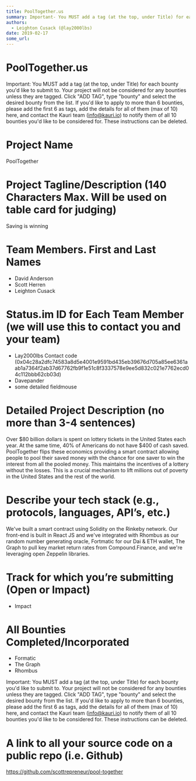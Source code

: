 ```yaml
---
title: PoolTogether.us
summary: Important- You MUST add a tag (at the top, under Title) for each bounty youd like to submit to. Your project will not be considered for any bounties unless they are tagged. Click ADD TAG, type bounty and select the desired bounty from the list. If youd like to apply to more than 6 bounties, please add the first 6 as tags, add the details for all of them (max of 10) here, and contact the Kauri team (info@kauri.io) to notify them of all 10 bounties youd like to be considered for. These instruction
authors:
  - Leighton Cusack (@lay2000lbs)
date: 2019-02-17
some_url: 
---
```


# PoolTogether.us


Important: You MUST add a tag (at the top, under Title) for each bounty you'd like to submit to. Your project will not be considered for any bounties unless they are tagged. Click "ADD TAG", type  "bounty" and select the desired bounty from the list. If you'd like to apply to more than 6 bounties, please add the first 6 as tags, add the details for all of them (max of 10) here, and contact the Kauri team (info@kauri.io) to notify them of all 10 bounties you'd like to be considered for. These instructions can be deleted.

# Project Name
PoolTogether 

# Project Tagline/Description (140 Characters Max. Will be used on table card for judging)
Saving is winning 


# Team Members. First and Last Names
- David Anderson 
- Scott Herren
- Leighton Cusack 


# Status.im ID for Each Team Member (we will use this to contact you and your team)
- Lay2000lbs Contact code (0x04c28a2dfc74583a8d5e4001e9591bd435eb39676d705a85ee6361aab1a7364f2ab37d67762fb9f1e51c8f3337578e9ee5d832c021e7762ecd04c112bbb62cb03d)  
- Davepander
- some detailed fieldmouse 

# Detailed Project Description (no more than 3-4 sentences)
Over $80 billion dollars is spent on lottery tickets in the United States each year. At the same time, 40% of Americans do not have $400 of cash saved. PoolTogether flips these economics providing a smart contract allowing people to pool their saved money with the chance for one saver to win the interest from all the pooled money. This maintains the incentives of a lottery without the losses. This is a crucial mechanism to lift millions out of poverty in the United States and the rest of the world.

# Describe your tech stack (e.g., protocols, languages, API’s, etc.)
We've built a smart contract using Solidity on the Rinkeby network. Our front-end is built in React JS and we've integrated with Rhombus as our random number generating oracle, Fortmatic for our Dai & ETH wallet, The Graph to pull key market return rates from Compound.Finance, and we're leveraging open Zeppelin libraries. 

# Track for which you’re submitting (Open or Impact)
- Impact

# All Bounties Completed/Incorporated
- Formatic 
- The Graph 
- Rhombus

Important: You MUST add a tag (at the top, under Title) for each bounty you'd like to submit to. Your project will not be considered for any bounties unless they are tagged. Click "ADD TAG", type  "bounty" and select the desired bounty from the list. If you'd like to apply to more than 6 bounties, please add the first 6 as tags, add the details for all of them (max of 10) here, and contact the Kauri team (info@kauri.io) to notify them of all 10 bounties you'd like to be considered for. These instructions can be deleted.

# A link to all your source code on a public repo (i.e. Github)
https://github.com/scottrepreneur/pool-together





